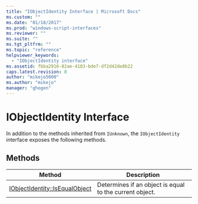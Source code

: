 ```yaml
---
title: "IObjectIdentity Interface | Microsoft Docs"
ms.custom: ""
ms.date: "01/18/2017"
ms.prod: "windows-script-interfaces"
ms.reviewer: ""
ms.suite: ""
ms.tgt_pltfrm: ""
ms.topic: "reference"
helpviewer_keywords: 
  - "IObjectIdentity interface"
ms.assetid: fbba2916-82ae-4103-bde7-df2d42de8b22
caps.latest.revision: 8
author: "mikejo5000"
ms.author: "mikejo"
manager: "ghogen"
---
```

# IObjectIdentity Interface
In addition to the methods inherited from `IUnknown`, the `IObjectIdentity` interface exposes the following methods.  
  
## Methods  
  
|Method|Description|  
|------------|-----------------|  
|[IObjectIdentity::IsEqualObject](../../winscript/reference/iobjectidentity-isequalobject.md)|Determines if an object is equal to the current object.|